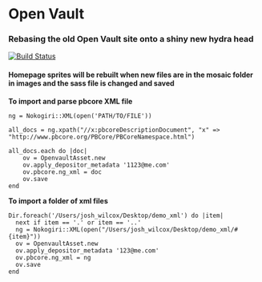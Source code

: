 # Open Vault

### Rebasing the old Open Vault site onto a shiny new hydra head

[![Build Status](https://travis-ci.org/afred/openvault.png)](https://travis-ci.org/afred/openvault)

#### Homepage sprites will be rebuilt when new files are in the mosaic folder in images and the sass file is changed and saved

**To import and parse pbcore XML file**

	ng = Nokogiri::XML(open('PATH/TO/FILE'))
	
	all_docs = ng.xpath("//x:pbcoreDescriptionDocument", "x" => "http://www.pbcore.org/PBCore/PBCoreNamespace.html")
	
	all_docs.each do |doc|
		ov = OpenvaultAsset.new
		ov.apply_depositor_metadata '1123@me.com'
		ov.pbcore.ng_xml = doc
		ov.save
	end

**To import a folder of xml files**

	Dir.foreach('/Users/josh_wilcox/Desktop/demo_xml') do |item|
	  next if item == '.' or item == '..'
	  ng = Nokogiri::XML(open("/Users/josh_wilcox/Desktop/demo_xml/#{item}"))
	  ov = OpenvaultAsset.new
	  ov.apply_depositor_metadata '123@me.com'
	  ov.pbcore.ng_xml = ng
	  ov.save
	end
  